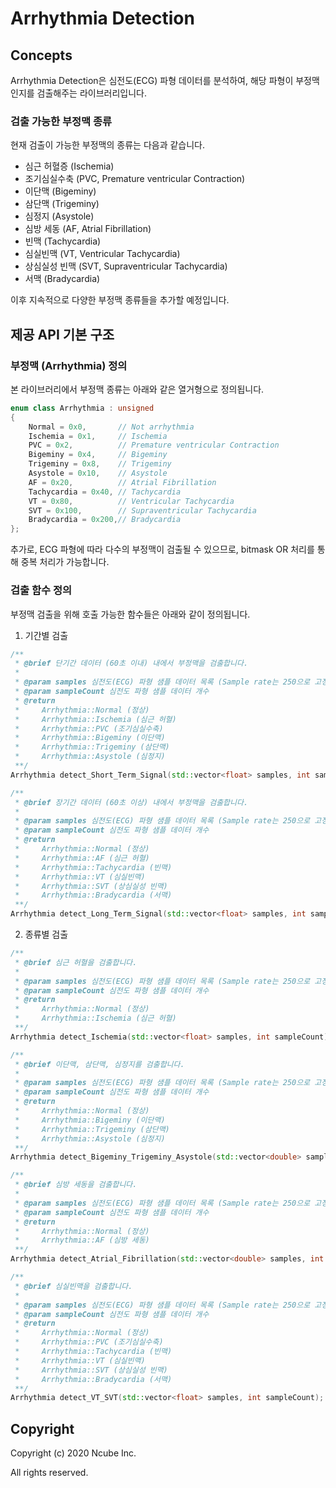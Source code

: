 # Arrhythmia Detection

## Concepts
Arrhythmia Detection은 심전도(ECG) 파형 데이터를 분석하여, 해당 파형이 부정맥인지를 검출해주는 라이브러리입니다.

### 검출 가능한 부정맥 종류
현재 검출이 가능한 부정맥의 종류는 다음과 같습니다.
- 심근 허혈증 (Ischemia)
- 조기심실수축 (PVC, Premature ventricular Contraction)
- 이단맥 (Bigeminy)
- 삼단맥 (Trigeminy)
- 심정지 (Asystole)
- 심방 세동 (AF, Atrial Fibrillation)
- 빈맥 (Tachycardia)
- 심실빈맥 (VT, Ventricular Tachycardia)
- 상심실성 빈맥 (SVT, Supraventricular Tachycardia)
- 서맥 (Bradycardia)

이후 지속적으로 다양한 부정맥 종류들을 추가할 예정입니다.

## 제공 API 기본 구조

### 부정맥 (Arrhythmia) 정의
본 라이브러리에서 부정맥 종류는 아래와 같은 열거형으로 정의됩니다.
```C++
enum class Arrhythmia : unsigned
{
    Normal = 0x0,       // Not arrhythmia
    Ischemia = 0x1,     // Ischemia
    PVC = 0x2,          // Premature ventricular Contraction
    Bigeminy = 0x4,     // Bigeminy
    Trigeminy = 0x8,    // Trigeminy
    Asystole = 0x10,    // Asystole
    AF = 0x20,          // Atrial Fibrillation
    Tachycardia = 0x40, // Tachycardia
    VT = 0x80,          // Ventricular Tachycardia
    SVT = 0x100,        // Supraventricular Tachycardia
    Bradycardia = 0x200,// Bradycardia
};
```
추가로, ECG 파형에 따라 다수의 부정맥이 검출될 수 있으므로, bitmask OR 처리를 통해 중복 처리가 가능합니다.

### 검출 함수 정의
부정맥 검출을 위해 호출 가능한 함수들은 아래와 같이 정의됩니다.

1. 기간별 검출
```C++
/**
 * @brief 단기간 데이터 (60초 이내) 내에서 부정맥을 검출합니다.
 *
 * @param samples 심전도(ECG) 파형 샘플 데이터 목록 (Sample rate는 250으로 고정해야 함)
 * @param sampleCount 심전도 파형 샘플 데이터 개수
 * @return
 *     Arrhythmia::Normal (정상)
 *     Arrhythmia::Ischemia (심근 허혈)
 *     Arrhythmia::PVC (조기심실수축)
 *     Arrhythmia::Bigeminy (이단맥)
 *     Arrhythmia::Trigeminy (삼단맥)
 *     Arrhythmia::Asystole (심정지)
 **/
Arrhythmia detect_Short_Term_Signal(std::vector<float> samples, int sampleCount);

/**
 * @brief 장기간 데이터 (60초 이상) 내에서 부정맥을 검출합니다.
 *
 * @param samples 심전도(ECG) 파형 샘플 데이터 목록 (Sample rate는 250으로 고정해야 함)
 * @param sampleCount 심전도 파형 샘플 데이터 개수
 * @return
 *     Arrhythmia::Normal (정상)
 *     Arrhythmia::AF (심근 허혈)
 *     Arrhythmia::Tachycardia (빈맥)
 *     Arrhythmia::VT (심실빈맥)
 *     Arrhythmia::SVT (상심실성 빈맥)
 *     Arrhythmia::Bradycardia (서맥)
 **/
Arrhythmia detect_Long_Term_Signal(std::vector<float> samples, int sampleCount);
```

2. 종류별 검출
```C++
/**
 * @brief 심근 허혈을 검출합니다.
 *
 * @param samples 심전도(ECG) 파형 샘플 데이터 목록 (Sample rate는 250으로 고정해야 함)
 * @param sampleCount 심전도 파형 샘플 데이터 개수
 * @return
 *     Arrhythmia::Normal (정상)
 *     Arrhythmia::Ischemia (심근 허혈)
 **/
Arrhythmia detect_Ischemia(std::vector<float> samples, int sampleCount);

/**
 * @brief 이단맥, 삼단맥, 심정지를 검출합니다.
 *
 * @param samples 심전도(ECG) 파형 샘플 데이터 목록 (Sample rate는 250으로 고정해야 함)
 * @param sampleCount 심전도 파형 샘플 데이터 개수
 * @return
 *     Arrhythmia::Normal (정상)
 *     Arrhythmia::Bigeminy (이단맥)
 *     Arrhythmia::Trigeminy (삼단맥)
 *     Arrhythmia::Asystole (심정지)
 **/
Arrhythmia detect_Bigeminy_Trigeminy_Asystole(std::vector<double> samples, int sampleCount);

/**
 * @brief 심방 세동을 검출합니다.
 *
 * @param samples 심전도(ECG) 파형 샘플 데이터 목록 (Sample rate는 250으로 고정해야 함)
 * @param sampleCount 심전도 파형 샘플 데이터 개수
 * @return
 *     Arrhythmia::Normal (정상)
 *     Arrhythmia::AF (심방 세동)
 **/
Arrhythmia detect_Atrial_Fibrillation(std::vector<double> samples, int sampleCount);

/**
 * @brief 심실빈맥을 검출합니다.
 *
 * @param samples 심전도(ECG) 파형 샘플 데이터 목록 (Sample rate는 250으로 고정해야 함)
 * @param sampleCount 심전도 파형 샘플 데이터 개수
 * @return
 *     Arrhythmia::Normal (정상)
 *     Arrhythmia::PVC (조기심실수축)
 *     Arrhythmia::Tachycardia (빈맥)
 *     Arrhythmia::VT (심실빈맥)
 *     Arrhythmia::SVT (상심실성 빈맥)
 *     Arrhythmia::Bradycardia (서맥)
 **/
Arrhythmia detect_VT_SVT(std::vector<float> samples, int sampleCount);
```

## Copyright
Copyright (c) 2020 Ncube Inc.

All rights reserved.
